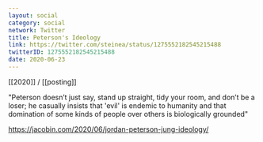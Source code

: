 ```yaml
---
layout: social
category: social
network: Twitter
title: Peterson's Ideology
link: https://twitter.com/steinea/status/1275552182545215488
twitterID: 1275552182545215488
date: 2020-06-23
---
```


[[2020]] / [[posting]]

"Peterson doesn’t just say, stand up straight, tidy your room, and don’t be a loser; he casually insists that 'evil' is endemic to humanity and that domination of some kinds of people over others is biologically grounded"

<https://jacobin.com/2020/06/jordan-peterson-jung-ideology/>
